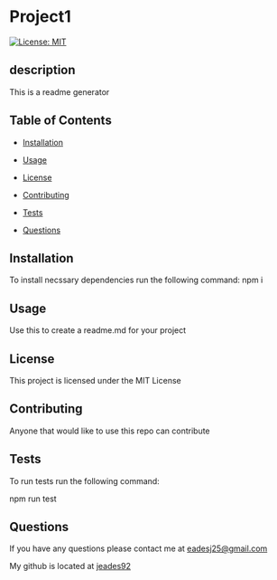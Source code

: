 # Project1

[![License: MIT](https://img.shields.io/badge/License-MIT-yellow.svg)](https://opensource.org/licenses/MIT)

## description
This is a readme generator

## Table of Contents 

* [Installation](#installation)

* [Usage](#usage)

* [License](#license)

* [Contributing](#contributing)

* [Tests](#tests)

* [Questions](#questions)

## Installation

To install necssary dependencies run the following command: npm i

## Usage

Use this to create a readme.md for your project

## License

This project is licensed under the MIT License

## Contributing

Anyone that would like to use this repo can contribute

## Tests

To run tests run the following command:

npm run test

## Questions

If you have any questions please contact me at eadesj25@gmail.com

My github is located at [jeades92](https://github.com/jeades92)

